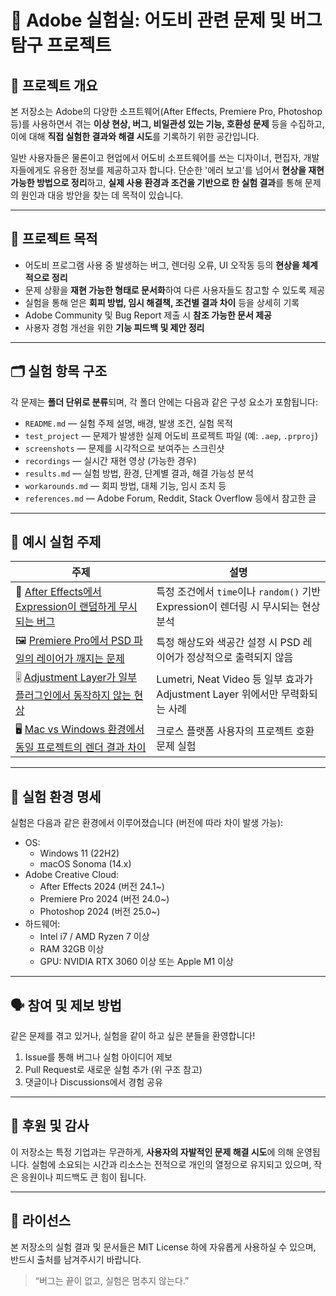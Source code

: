 # 🧪 Adobe 실험실: 어도비 관련 문제 및 버그 탐구 프로젝트

## 📌 프로젝트 개요

본 저장소는 Adobe의 다양한 소프트웨어(After Effects, Premiere Pro, Photoshop 등)를 사용하면서 겪는 **이상 현상, 버그, 비일관성 있는 기능, 호환성 문제** 등을 수집하고, 이에 대해 **직접 실험한 결과와 해결 시도**를 기록하기 위한 공간입니다.

일반 사용자들은 물론이고 현업에서 어도비 소프트웨어를 쓰는 디자이너, 편집자, 개발자들에게도 유용한 정보를 제공하고자 합니다. 단순한 '에러 보고'를 넘어서 **현상을 재현 가능한 방법으로 정리**하고, **실제 사용 환경과 조건을 기반으로 한 실험 결과**를 통해 문제의 원인과 대응 방안을 찾는 데 목적이 있습니다.

---

## 🎯 프로젝트 목적

- 어도비 프로그램 사용 중 발생하는 버그, 렌더링 오류, UI 오작동 등의 **현상을 체계적으로 정리**
- 문제 상황을 **재현 가능한 형태로 문서화**하여 다른 사용자들도 참고할 수 있도록 제공
- 실험을 통해 얻은 **회피 방법, 임시 해결책, 조건별 결과 차이** 등을 상세히 기록
- Adobe Community 및 Bug Report 제출 시 **참조 가능한 문서 제공**
- 사용자 경험 개선을 위한 **기능 피드백 및 제안 정리**

---

## 🗂️ 실험 항목 구조

각 문제는 **폴더 단위로 분류**되며, 각 폴더 안에는 다음과 같은 구성 요소가 포함됩니다:

- `README.md` — 실험 주제 설명, 배경, 발생 조건, 실험 목적
- `test_project` — 문제가 발생한 실제 어도비 프로젝트 파일 (예: `.aep`, `.prproj`)
- `screenshots` — 문제를 시각적으로 보여주는 스크린샷
- `recordings` — 실시간 재현 영상 (가능한 경우)
- `results.md` — 실험 방법, 환경, 단계별 결과, 해결 가능성 분석
- `workarounds.md` — 회피 방법, 대체 기능, 임시 조치 등
- `references.md` — Adobe Forum, Reddit, Stack Overflow 등에서 참고한 글

---

## 🧪 예시 실험 주제

| 주제 | 설명 |
|------|------|
| 🔄 [After Effects에서 Expression이 랜덤하게 무시되는 버그](/after-effects/expression-random-bug) | 특정 조건에서 `time`이나 `random()` 기반 Expression이 렌더링 시 무시되는 현상 분석 |
| 🖼️ [Premiere Pro에서 PSD 파일의 레이어가 깨지는 문제](/premiere/psd-layer-issue) | 특정 해상도와 색공간 설정 시 PSD 레이어가 정상적으로 출력되지 않음 |
| 🎚️ [Adjustment Layer가 일부 플러그인에서 동작하지 않는 현상](/premiere/adjustment-layer-plugins) | Lumetri, Neat Video 등 일부 효과가 Adjustment Layer 위에서만 무력화되는 사례 |
| 🖥️ [Mac vs Windows 환경에서 동일 프로젝트의 렌더 결과 차이](/cross-platform/render-difference) | 크로스 플랫폼 사용자의 프로젝트 호환 문제 실험 |

---

## 🧾 실험 환경 명세

실험은 다음과 같은 환경에서 이루어졌습니다 (버전에 따라 차이 발생 가능):

- OS:
  - Windows 11 (22H2)
  - macOS Sonoma (14.x)
- Adobe Creative Cloud:
  - After Effects 2024 (버전 24.1~)
  - Premiere Pro 2024 (버전 24.0~)
  - Photoshop 2024 (버전 25.0~)
- 하드웨어:
  - Intel i7 / AMD Ryzen 7 이상
  - RAM 32GB 이상
  - GPU: NVIDIA RTX 3060 이상 또는 Apple M1 이상

---

## 🗣️ 참여 및 제보 방법

같은 문제를 겪고 있거나, 실험을 같이 하고 싶은 분들을 환영합니다!

1. Issue를 통해 버그나 실험 아이디어 제보
2. Pull Request로 새로운 실험 추가 (위 구조 참고)
3. 댓글이나 Discussions에서 경험 공유

---

## 🤝 후원 및 감사

이 저장소는 특정 기업과는 무관하게, **사용자의 자발적인 문제 해결 시도**에 의해 운영됩니다. 실험에 소요되는 시간과 리소스는 전적으로 개인의 열정으로 유지되고 있으며, 작은 응원이나 피드백도 큰 힘이 됩니다.

---

## 📜 라이선스

본 저장소의 실험 결과 및 문서들은 MIT License 하에 자유롭게 사용하실 수 있으며, 반드시 출처를 남겨주시기 바랍니다.

> “버그는 끝이 없고, 실험은 멈추지 않는다.”
